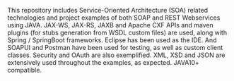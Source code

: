 This repository includes Service-Oriented Architecture (SOA) related technologies and project examples of both SOAP and REST Webservices using JAVA. JAX-WS, JAX-RS, JAXB and Apache CXF APIs and maven plugins (for stubs generation from WSDL custom files) are used, along with Spring / SpringBoot frameworks. Eclipse has been used as the IDE. And SOAPUI and Postman have been used for testing, as well as custom client classes. Security and OAuth are also exemplified. XML, XSD and JSON are extensively used throughout the examples, as expected. JAVA10+ compatible.
